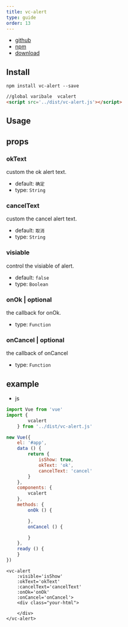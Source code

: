 ```yaml
---
title: vc-alert
type: guide
order: 13
---
```


* [github](https://github.com/iwaimai-bi-fe/vc-alert)
* [npm](https://www.npmjs.com/package/vc-alert)
* [download](https://github.com/iwaimai-bi-fe/vc-alert/archive/master.zip)

## Install

```npm
npm install vc-alert --save
```

```html
//global varibale  vcalert
<script src='../dist/vc-alert.js'></script>
```

## Usage

## props

### okText

custom the ok alert text.

* default: `确定`
* type: `String`

### cancelText

custom the cancel alert text.

* default: `取消`
* type: `String`

### visiable

control the visiable of alert.

* default: `false`
* type: `Boolean` 

### onOk | optional

the callback for onOk.

* type: `Function`

### onCancel | optional

the callback of onCancel

* type: `Function`


## example

* js

```js
import Vue from 'vue'
import {
        vcalert
    } from '../dist/vc-alert.js'

new Vue({
    el: '#app',
    data () {
        return {
            isShow: true,
            okText: 'ok',
            cancelText: 'cancel'
        }
    },
    components: {
        vcalert
    },
    methods: {
        onOk () {

        },
        onCancel () {

        }
    },
    ready () {
    }
})
```

```vue
<vc-alert 
    :visible='isShow'
    :okText='okText'
    :cancelText='cancelText'
    :onOk='onOk'
    :onCancel='onCancel'>
    <div class="your-html">
        
    </div>     
</vc-alert>
```
